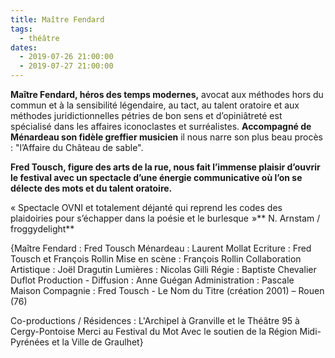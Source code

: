 ```yaml
---
title: Maître Fendard
tags: 
  - théâtre
dates:
  - 2019-07-26 21:00:00
  - 2019-07-27 21:00:00
---
```


**Maître Fendard, héros des temps modernes,** avocat aux méthodes hors du commun et à la sensibilité légendaire, au tact, au talent oratoire et aux méthodes juridictionnelles pétries de bon sens et d’opiniâtreté est spécialisé dans les affaires iconoclastes et surréalistes.
**Accompagné de Ménardeau son fidèle greffier musicien** il nous narre son plus beau procès : "l’Affaire du Château de sable".

**Fred Tousch, figure des arts de la rue, nous fait l’immense plaisir d’ouvrir le festival avec un spectacle d’une énergie communicative où l’on se délecte des mots et du talent oratoire.**


<quote>« Spectacle OVNI et totalement déjanté qui reprend les codes des plaidoiries pour s’échapper dans la poésie et le burlesque  »** N. Arnstam / froggydelight**</quote>

{Maître Fendard : Fred Tousch
Ménardeau : Laurent Mollat
Ecriture : Fred Tousch et François Rollin
Mise en scène : François Rollin
Collaboration Artistique : Joël Dragutin
Lumières : Nicolas Gilli
Régie : Baptiste Chevalier Duflot
Production - Diffusion : Anne Guégan
Administration : Pascale Maison
Compagnie : Fred Tousch - Le Nom du Titre (création 2001) – Rouen (76)

Co-productions / Résidences : L'Archipel à Granville et le Théâtre 95 à Cergy-Pontoise
Merci au Festival du Mot
Avec le soutien de la Région Midi-Pyrénées et la Ville de Graulhet}

